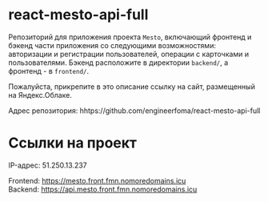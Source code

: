 # react-mesto-api-full
Репозиторий для приложения проекта `Mesto`, включающий фронтенд и бэкенд части приложения со следующими возможностями: авторизации и регистрации пользователей, операции с карточками и пользователями. Бэкенд расположите в директории `backend/`, а фронтенд - в `frontend/`. 
  
Пожалуйста, прикрепите в это описание ссылку на сайт, размещенный на Яндекс.Облаке.

Адрес репозитория: hhtps://github.com/engineerfoma/react-mesto-api-full

# Ссылки на проект
IP-адрес: 51.250.13.237

Frontend: https://mesto.front.fmn.nomoredomains.icu  
Backend: https://api.mesto.front.fmn.nomoredomains.icu